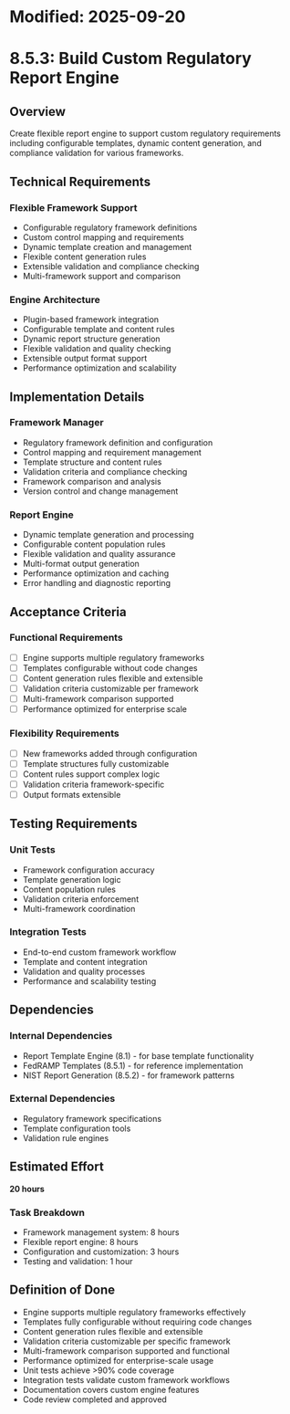 # Modified: 2025-09-20

# 8.5.3: Build Custom Regulatory Report Engine

## Overview
Create flexible report engine to support custom regulatory requirements including configurable templates, dynamic content generation, and compliance validation for various frameworks.

## Technical Requirements

### Flexible Framework Support
- Configurable regulatory framework definitions
- Custom control mapping and requirements
- Dynamic template creation and management
- Flexible content generation rules
- Extensible validation and compliance checking
- Multi-framework support and comparison

### Engine Architecture
- Plugin-based framework integration
- Configurable template and content rules
- Dynamic report structure generation
- Flexible validation and quality checking
- Extensible output format support
- Performance optimization and scalability

## Implementation Details

### Framework Manager
- Regulatory framework definition and configuration
- Control mapping and requirement management
- Template structure and content rules
- Validation criteria and compliance checking
- Framework comparison and analysis
- Version control and change management

### Report Engine
- Dynamic template generation and processing
- Configurable content population rules
- Flexible validation and quality assurance
- Multi-format output generation
- Performance optimization and caching
- Error handling and diagnostic reporting

## Acceptance Criteria

### Functional Requirements
- [ ] Engine supports multiple regulatory frameworks
- [ ] Templates configurable without code changes
- [ ] Content generation rules flexible and extensible
- [ ] Validation criteria customizable per framework
- [ ] Multi-framework comparison supported
- [ ] Performance optimized for enterprise scale

### Flexibility Requirements
- [ ] New frameworks added through configuration
- [ ] Template structures fully customizable
- [ ] Content rules support complex logic
- [ ] Validation criteria framework-specific
- [ ] Output formats extensible

## Testing Requirements

### Unit Tests
- Framework configuration accuracy
- Template generation logic
- Content population rules
- Validation criteria enforcement
- Multi-framework coordination

### Integration Tests
- End-to-end custom framework workflow
- Template and content integration
- Validation and quality processes
- Performance and scalability testing

## Dependencies

### Internal Dependencies
- Report Template Engine (8.1) - for base template functionality
- FedRAMP Templates (8.5.1) - for reference implementation
- NIST Report Generation (8.5.2) - for framework patterns

### External Dependencies
- Regulatory framework specifications
- Template configuration tools
- Validation rule engines

## Estimated Effort
**20 hours**

### Task Breakdown
- Framework management system: 8 hours
- Flexible report engine: 8 hours
- Configuration and customization: 3 hours
- Testing and validation: 1 hour

## Definition of Done
- Engine supports multiple regulatory frameworks effectively
- Templates fully configurable without requiring code changes
- Content generation rules flexible and extensible
- Validation criteria customizable per specific framework
- Multi-framework comparison supported and functional
- Performance optimized for enterprise-scale usage
- Unit tests achieve >90% code coverage
- Integration tests validate custom framework workflows
- Documentation covers custom engine features
- Code review completed and approved

